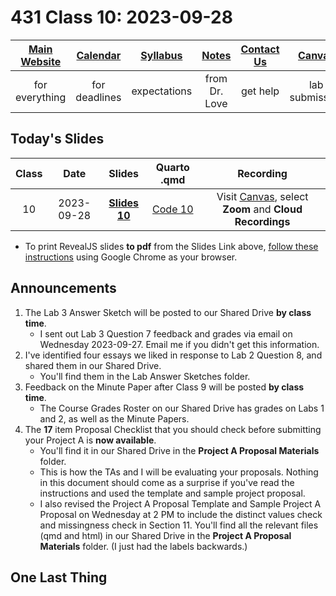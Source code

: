 # 431 Class 10: 2023-09-28

[Main Website](https://thomaselove.github.io/431-2023/) | [Calendar](https://thomaselove.github.io/431-2023/calendar.html) | [Syllabus](https://thomaselove.github.io/431-syllabus-2023/) | [Notes](https://thomaselove.github.io/431-notes/) | [Contact Us](https://thomaselove.github.io/431-2023/contact.html) | [Canvas](https://canvas.case.edu) | [Data and Code](https://github.com/THOMASELOVE/431-data)
:-----------: | :--------------: | :----------: | :---------: | :-------------: | :-----------: | :------------:
for everything | for deadlines | expectations | from Dr. Love | get help | lab submission | for downloads

## Today's Slides

Class | Date | Slides | Quarto .qmd | Recording
:---: | :--------: | :------: | :------: | :-------------:
10 | 2023-09-28 | **[Slides 10](https://thomaselove.github.io/431-slides-2023/class10.html)** | [Code 10](https://thomaselove.github.io/431-slides-2023/class10.qmd) | Visit [Canvas](https://canvas.case.edu/), select **Zoom** and **Cloud Recordings**

- To print RevealJS slides **to pdf** from the Slides Link above, [follow these instructions](https://quarto.org/docs/presentations/revealjs/presenting.html#print-to-pdf) using Google Chrome as your browser.

## Announcements

1. The Lab 3 Answer Sketch will be posted to our Shared Drive **by class time**.
    - I sent out Lab 3 Question 7 feedback and grades via email on Wednesday 2023-09-27. Email me if you didn't get this information.
2. I've identified four essays we liked in response to Lab 2 Question 8, and shared them in our Shared Drive.
    - You'll find them in the Lab Answer Sketches folder.
3. Feedback on the Minute Paper after Class 9 will be posted **by class time**.
    - The Course Grades Roster on our Shared Drive has grades on Labs 1 and 2, as well as the Minute Papers.
4. The **17** item Proposal Checklist that you should check before submitting your Project A is **now available**.
    - You'll find it in our Shared Drive in the **Project A Proposal Materials** folder.
    - This is how the TAs and I will be evaluating your proposals. Nothing in this document should come as a surprise if you've read the instructions and used the template and sample project proposal.
    - I also revised the Project A Proposal Template and Sample Project A Proposal on Wednesday at 2 PM to include the distinct values check and missingness check in Section 11. You'll find all the relevant files (qmd and html) in our Shared Drive in the **Project A Proposal Materials** folder. (I just had the labels backwards.)

## One Last Thing

